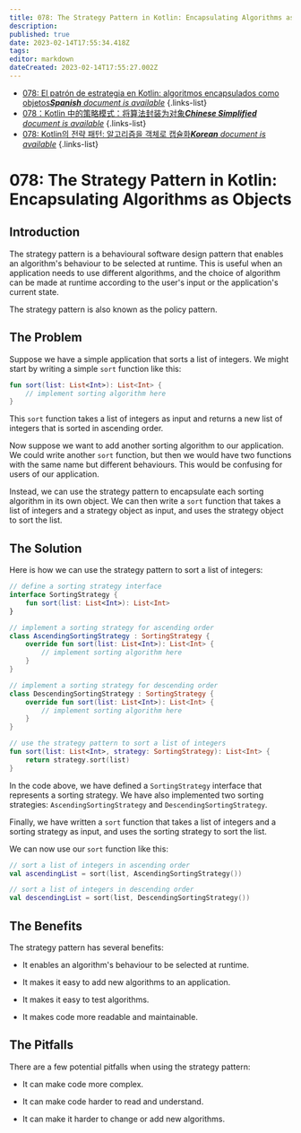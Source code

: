 ```yaml
---
title: 078: The Strategy Pattern in Kotlin: Encapsulating Algorithms as Objects
description: 
published: true
date: 2023-02-14T17:55:34.418Z
tags: 
editor: markdown
dateCreated: 2023-02-14T17:55:27.002Z
---
```


- [078: El patrón de estrategia en Kotlin: algoritmos encapsulados como objetos***Spanish** document is available*](/es/Knowledge-base/Kotlin/Learning/078-the-strategy-pattern-in-kotlin-encapsulating-algorithms-as-objects)
{.links-list}
- [078：Kotlin 中的策略模式：将算法封装为对象***Chinese Simplified** document is available*](/zh/Knowledge-base/Kotlin/Learning/078-the-strategy-pattern-in-kotlin-encapsulating-algorithms-as-objects)
{.links-list}
- [078: Kotlin의 전략 패턴: 알고리즘을 객체로 캡슐화***Korean** document is available*](/ko/Knowledge-base/Kotlin/Learning/078-the-strategy-pattern-in-kotlin-encapsulating-algorithms-as-objects)
{.links-list}


# 078: The Strategy Pattern in Kotlin: Encapsulating Algorithms as Objects

## Introduction

The strategy pattern is a behavioural software design pattern that enables an algorithm's behaviour to be selected at runtime. This is useful when an application needs to use different algorithms, and the choice of algorithm can be made at runtime according to the user's input or the application's current state.

The strategy pattern is also known as the policy pattern.

## The Problem

Suppose we have a simple application that sorts a list of integers. We might start by writing a simple `sort` function like this:

```kotlin
fun sort(list: List<Int>): List<Int> {
    // implement sorting algorithm here
}
```

This `sort` function takes a list of integers as input and returns a new list of integers that is sorted in ascending order.

Now suppose we want to add another sorting algorithm to our application. We could write another `sort` function, but then we would have two functions with the same name but different behaviours. This would be confusing for users of our application.

Instead, we can use the strategy pattern to encapsulate each sorting algorithm in its own object. We can then write a `sort` function that takes a list of integers and a strategy object as input, and uses the strategy object to sort the list.

## The Solution

Here is how we can use the strategy pattern to sort a list of integers:

```kotlin
// define a sorting strategy interface
interface SortingStrategy {
    fun sort(list: List<Int>): List<Int>
}

// implement a sorting strategy for ascending order
class AscendingSortingStrategy : SortingStrategy {
    override fun sort(list: List<Int>): List<Int> {
        // implement sorting algorithm here
    }
}

// implement a sorting strategy for descending order
class DescendingSortingStrategy : SortingStrategy {
    override fun sort(list: List<Int>): List<Int> {
        // implement sorting algorithm here
    }
}

// use the strategy pattern to sort a list of integers
fun sort(list: List<Int>, strategy: SortingStrategy): List<Int> {
    return strategy.sort(list)
}
```

In the code above, we have defined a `SortingStrategy` interface that represents a sorting strategy. We have also implemented two sorting strategies: `AscendingSortingStrategy` and `DescendingSortingStrategy`.

Finally, we have written a `sort` function that takes a list of integers and a sorting strategy as input, and uses the sorting strategy to sort the list.

We can now use our `sort` function like this:

```kotlin
// sort a list of integers in ascending order
val ascendingList = sort(list, AscendingSortingStrategy())

// sort a list of integers in descending order
val descendingList = sort(list, DescendingSortingStrategy())
```

## The Benefits

The strategy pattern has several benefits:

- It enables an algorithm's behaviour to be selected at runtime.

- It makes it easy to add new algorithms to an application.

- It makes it easy to test algorithms.

- It makes code more readable and maintainable.

## The Pitfalls

There are a few potential pitfalls when using the strategy pattern:

- It can make code more complex.

- It can make code harder to read and understand.

- It can make it harder to change or add new algorithms.